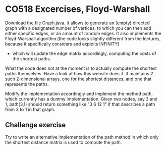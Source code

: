 # CO518 Excercises, Floyd-Warshall

Download the file Graph.java. It allows to generate an (empty) directed
graph with a designated number of vertices, to which you can then add
either specific edges, or an amount of random edges. It also implements
the Floyd-Warshall algorithm [the code looks slightly different from
the lectures, because it specifically considers and exploits INFINITY]
- which will update the edge matrix accordingly, computing the costs of
the shortest paths.

What the code does not at the moment is to actually compute the shortest
paths themselves. Have a look at how this website does it. It maintains
2 such 2-dimensional arrays, one for the shortest distances, and one
that represents the paths.

Modify the implementation accordingly and implement the method path,
which currently has a dummy implementation. Given two nodes, say 3 and
1, path(3,1) should return something like "3 6 12 1" if that describes
a path from 3 to 1 in that graph.

## Challenge exercise

Try to write an alternative implementation of the path method in which
only the shortest distance matrix is used to compute the path.
